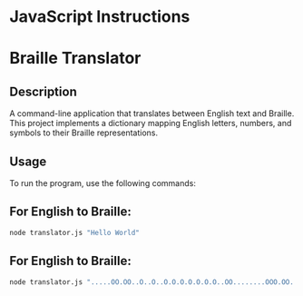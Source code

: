 # JavaScript Instructions

# Braille Translator

## Description

A command-line application that translates between English text and Braille. This project implements a dictionary mapping English letters, numbers, and symbols to their Braille representations.

## Usage

To run the program, use the following commands:

## For English to Braille:

```bash
node translator.js "Hello World"
```

## For English to Braille:

```bash
node translator.js ".....OO.OO..O..O..O.O.O.O.O.O.O..OO........OOO.OO..OO.O.OOO.O.O.O.OO.O.."
```

